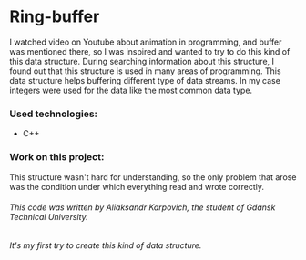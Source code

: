 # Ring-buffer
I watched video on Youtube about animation in programming, and buffer was mentioned there, so I was inspired and wanted to try to do this kind of this data structure. During searching information about this structure, I found out that this structure is used in many areas of programming.
This data structure helps buffering different type of data streams. In my case integers were used for the data like the most common data type.

### Used technologies:
* C++

### Work on this project:
This structure wasn't hard for understanding, so the only problem that arose was the condition under which everything read and wrote correctly.






###### This code was written by Aliaksandr Karpovich, the student of Gdansk Technical University.
###### It's my first try to create this kind of data structure. 

